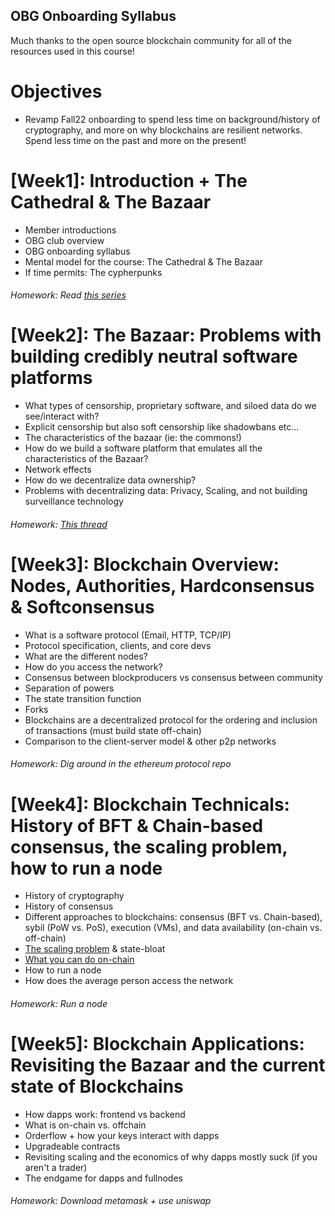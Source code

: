 ## OBG Onboarding Syllabus
Much thanks to the open source blockchain community for all of the resources used in this course! 

# Objectives
- Revamp Fall22 onboarding to spend less time on background/history of cryptography, and more on why blockchains are resilient networks. Spend less time on the past and more on the present!

# [Week1]: Introduction + The Cathedral & The Bazaar
- Member introductions 
- OBG club overview
- OBG onboarding syllabus
- Mental model for the course: The Cathedral & The Bazaar
- If time permits: The cypherpunks
###### Homework: Read [this series](https://pet3rpan.medium.com/history-of-things-before-bitcoin-cryptocurrency-part-one-e199f02ca380)

# [Week2]: The Bazaar: Problems with building credibly neutral software platforms
- What types of censorship, proprietary software, and siloed data do we see/interact with?
- Explicit censorship but also soft censorship like shadowbans etc... 
- The characteristics of the bazaar (ie: the commons!)
- How do we build a software platform that emulates all the characteristics of the Bazaar?
- Network effects
- How do we decentralize data ownership?
- Problems with decentralizing data: Privacy, Scaling, and not building surveillance technology
###### Homework: [This thread](https://twitter.com/musalbas/status/1143629828551270401?s=20&t=4VEMiLBBgyaQ5pIiJzo-qw)

# [Week3]: Blockchain Overview: Nodes, Authorities, Hardconsensus & Softconsensus
- What is a software protocol (Email, HTTP, TCP/IP)
- Protocol specification, clients, and core devs
- What are the different nodes?
- How do you access the network?
- Consensus between blockproducers vs consensus between community
- Separation of powers
- The state transition function
- Forks
- Blockchains are a decentralized protocol for the ordering and inclusion of transactions (must build state off-chain)
- Comparison to the client-server model & other p2p networks
###### Homework: Dig around in the ethereum protocol repo

# [Week4]: Blockchain Technicals: History of BFT & Chain-based consensus, the scaling problem, how to run a node
- History of cryptography
- History of consensus
- Different approaches to blockchains: consensus (BFT vs. Chain-based), sybil (PoW vs. PoS), execution (VMs), and data availability (on-chain vs. off-chain)
- [The scaling problem](https://vitalik.ca/general/2021/05/23/scaling.html) & state-bloat
- [What you can do on-chain](https://twitter.com/joe314158/status/1610043518558535680?s=20&t=EuO2qS5H6riwj8kY2ZupbQ)
- How to run a node
- How does the average person access the network
###### Homework: Run a node

# [Week5]: Blockchain Applications: Revisiting the Bazaar and the current state of Blockchains
- How dapps work: frontend vs backend
- What is on-chain vs. offchain
- Orderflow + how your keys interact with dapps
- Upgradeable contracts
- Revisiting scaling and the economics of why dapps mostly suck (if you aren't a trader)
- The endgame for dapps and fullnodes
###### Homework: Download metamask + use uniswap
